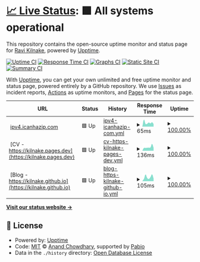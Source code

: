 # [📈 Live Status](https://kilnake.github.io/uptime): <!--live status--> **🟩 All systems operational**

This repository contains the open-source uptime monitor and status page for [Ravi Kilnake](kilnake.github.io), powered by [Upptime](https://github.com/upptime/upptime).

[![Uptime CI](https://github.com/kilnake/uptime/workflows/Uptime%20CI/badge.svg)](https://github.com/kilnake/uptime/actions?query=workflow%3A%22Uptime+CI%22)
[![Response Time CI](https://github.com/kilnake/uptime/workflows/Response%20Time%20CI/badge.svg)](https://github.com/kilnake/uptime/actions?query=workflow%3A%22Response+Time+CI%22)
[![Graphs CI](https://github.com/kilnake/uptime/workflows/Graphs%20CI/badge.svg)](https://github.com/kilnake/uptime/actions?query=workflow%3A%22Graphs+CI%22)
[![Static Site CI](https://github.com/kilnake/uptime/workflows/Static%20Site%20CI/badge.svg)](https://github.com/kilnake/uptime/actions?query=workflow%3A%22Static+Site+CI%22)
[![Summary CI](https://github.com/kilnake/uptime/workflows/Summary%20CI/badge.svg)](https://github.com/kilnake/uptime/actions?query=workflow%3A%22Summary+CI%22)

With [Upptime](https://upptime.js.org), you can get your own unlimited and free uptime monitor and status page, powered entirely by a GitHub repository. We use [Issues](https://github.com/kilnake/uptime/issues) as incident reports, [Actions](https://github.com/kilnake/uptime/actions) as uptime monitors, and [Pages](https://kilnake.github.io/uptime) for the status page.

<!--start: status pages-->
<!-- This summary is generated by Upptime (https://github.com/upptime/upptime) -->
<!-- Do not edit this manually, your changes will be overwritten -->
<!-- prettier-ignore -->
| URL | Status | History | Response Time | Uptime |
| --- | ------ | ------- | ------------- | ------ |
| <img alt="" src="https://icons.duckduckgo.com/ip3/ipv4.icanhazip.com.ico" height="13"> [ipv4.icanhazip.com](https://ipv4.icanhazip.com/) | 🟩 Up | [ipv4-icanhazip-com.yml](https://github.com/kilnake/uptime/commits/HEAD/history/ipv4-icanhazip-com.yml) | <details><summary><img alt="Response time graph" src="./graphs/ipv4-icanhazip-com/response-time-week.png" height="20"> 65ms</summary><br><a href="https://kilnake.github.io/uptime/history/ipv4-icanhazip-com"><img alt="Response time 83" src="https://img.shields.io/endpoint?url=https%3A%2F%2Fraw.githubusercontent.com%2Fkilnake%2Fuptime%2FHEAD%2Fapi%2Fipv4-icanhazip-com%2Fresponse-time.json"></a><br><a href="https://kilnake.github.io/uptime/history/ipv4-icanhazip-com"><img alt="24-hour response time 41" src="https://img.shields.io/endpoint?url=https%3A%2F%2Fraw.githubusercontent.com%2Fkilnake%2Fuptime%2FHEAD%2Fapi%2Fipv4-icanhazip-com%2Fresponse-time-day.json"></a><br><a href="https://kilnake.github.io/uptime/history/ipv4-icanhazip-com"><img alt="7-day response time 65" src="https://img.shields.io/endpoint?url=https%3A%2F%2Fraw.githubusercontent.com%2Fkilnake%2Fuptime%2FHEAD%2Fapi%2Fipv4-icanhazip-com%2Fresponse-time-week.json"></a><br><a href="https://kilnake.github.io/uptime/history/ipv4-icanhazip-com"><img alt="30-day response time 83" src="https://img.shields.io/endpoint?url=https%3A%2F%2Fraw.githubusercontent.com%2Fkilnake%2Fuptime%2FHEAD%2Fapi%2Fipv4-icanhazip-com%2Fresponse-time-month.json"></a><br><a href="https://kilnake.github.io/uptime/history/ipv4-icanhazip-com"><img alt="1-year response time 83" src="https://img.shields.io/endpoint?url=https%3A%2F%2Fraw.githubusercontent.com%2Fkilnake%2Fuptime%2FHEAD%2Fapi%2Fipv4-icanhazip-com%2Fresponse-time-year.json"></a></details> | <details><summary><a href="https://kilnake.github.io/uptime/history/ipv4-icanhazip-com">100.00%</a></summary><a href="https://kilnake.github.io/uptime/history/ipv4-icanhazip-com"><img alt="All-time uptime 100.00%" src="https://img.shields.io/endpoint?url=https%3A%2F%2Fraw.githubusercontent.com%2Fkilnake%2Fuptime%2FHEAD%2Fapi%2Fipv4-icanhazip-com%2Fuptime.json"></a><br><a href="https://kilnake.github.io/uptime/history/ipv4-icanhazip-com"><img alt="24-hour uptime 100.00%" src="https://img.shields.io/endpoint?url=https%3A%2F%2Fraw.githubusercontent.com%2Fkilnake%2Fuptime%2FHEAD%2Fapi%2Fipv4-icanhazip-com%2Fuptime-day.json"></a><br><a href="https://kilnake.github.io/uptime/history/ipv4-icanhazip-com"><img alt="7-day uptime 100.00%" src="https://img.shields.io/endpoint?url=https%3A%2F%2Fraw.githubusercontent.com%2Fkilnake%2Fuptime%2FHEAD%2Fapi%2Fipv4-icanhazip-com%2Fuptime-week.json"></a><br><a href="https://kilnake.github.io/uptime/history/ipv4-icanhazip-com"><img alt="30-day uptime 100.00%" src="https://img.shields.io/endpoint?url=https%3A%2F%2Fraw.githubusercontent.com%2Fkilnake%2Fuptime%2FHEAD%2Fapi%2Fipv4-icanhazip-com%2Fuptime-month.json"></a><br><a href="https://kilnake.github.io/uptime/history/ipv4-icanhazip-com"><img alt="1-year uptime 100.00%" src="https://img.shields.io/endpoint?url=https%3A%2F%2Fraw.githubusercontent.com%2Fkilnake%2Fuptime%2FHEAD%2Fapi%2Fipv4-icanhazip-com%2Fuptime-year.json"></a></details>
| <img alt="" src="https://icons.duckduckgo.com/ip3/kilnake.pages.dev.ico" height="13"> [CV - https://kilnake.pages.dev](https://kilnake.pages.dev) | 🟩 Up | [cv-https-kilnake-pages-dev.yml](https://github.com/kilnake/uptime/commits/HEAD/history/cv-https-kilnake-pages-dev.yml) | <details><summary><img alt="Response time graph" src="./graphs/cv-https-kilnake-pages-dev/response-time-week.png" height="20"> 136ms</summary><br><a href="https://kilnake.github.io/uptime/history/cv-https-kilnake-pages-dev"><img alt="Response time 143" src="https://img.shields.io/endpoint?url=https%3A%2F%2Fraw.githubusercontent.com%2Fkilnake%2Fuptime%2FHEAD%2Fapi%2Fcv-https-kilnake-pages-dev%2Fresponse-time.json"></a><br><a href="https://kilnake.github.io/uptime/history/cv-https-kilnake-pages-dev"><img alt="24-hour response time 93" src="https://img.shields.io/endpoint?url=https%3A%2F%2Fraw.githubusercontent.com%2Fkilnake%2Fuptime%2FHEAD%2Fapi%2Fcv-https-kilnake-pages-dev%2Fresponse-time-day.json"></a><br><a href="https://kilnake.github.io/uptime/history/cv-https-kilnake-pages-dev"><img alt="7-day response time 136" src="https://img.shields.io/endpoint?url=https%3A%2F%2Fraw.githubusercontent.com%2Fkilnake%2Fuptime%2FHEAD%2Fapi%2Fcv-https-kilnake-pages-dev%2Fresponse-time-week.json"></a><br><a href="https://kilnake.github.io/uptime/history/cv-https-kilnake-pages-dev"><img alt="30-day response time 143" src="https://img.shields.io/endpoint?url=https%3A%2F%2Fraw.githubusercontent.com%2Fkilnake%2Fuptime%2FHEAD%2Fapi%2Fcv-https-kilnake-pages-dev%2Fresponse-time-month.json"></a><br><a href="https://kilnake.github.io/uptime/history/cv-https-kilnake-pages-dev"><img alt="1-year response time 143" src="https://img.shields.io/endpoint?url=https%3A%2F%2Fraw.githubusercontent.com%2Fkilnake%2Fuptime%2FHEAD%2Fapi%2Fcv-https-kilnake-pages-dev%2Fresponse-time-year.json"></a></details> | <details><summary><a href="https://kilnake.github.io/uptime/history/cv-https-kilnake-pages-dev">100.00%</a></summary><a href="https://kilnake.github.io/uptime/history/cv-https-kilnake-pages-dev"><img alt="All-time uptime 100.00%" src="https://img.shields.io/endpoint?url=https%3A%2F%2Fraw.githubusercontent.com%2Fkilnake%2Fuptime%2FHEAD%2Fapi%2Fcv-https-kilnake-pages-dev%2Fuptime.json"></a><br><a href="https://kilnake.github.io/uptime/history/cv-https-kilnake-pages-dev"><img alt="24-hour uptime 100.00%" src="https://img.shields.io/endpoint?url=https%3A%2F%2Fraw.githubusercontent.com%2Fkilnake%2Fuptime%2FHEAD%2Fapi%2Fcv-https-kilnake-pages-dev%2Fuptime-day.json"></a><br><a href="https://kilnake.github.io/uptime/history/cv-https-kilnake-pages-dev"><img alt="7-day uptime 100.00%" src="https://img.shields.io/endpoint?url=https%3A%2F%2Fraw.githubusercontent.com%2Fkilnake%2Fuptime%2FHEAD%2Fapi%2Fcv-https-kilnake-pages-dev%2Fuptime-week.json"></a><br><a href="https://kilnake.github.io/uptime/history/cv-https-kilnake-pages-dev"><img alt="30-day uptime 100.00%" src="https://img.shields.io/endpoint?url=https%3A%2F%2Fraw.githubusercontent.com%2Fkilnake%2Fuptime%2FHEAD%2Fapi%2Fcv-https-kilnake-pages-dev%2Fuptime-month.json"></a><br><a href="https://kilnake.github.io/uptime/history/cv-https-kilnake-pages-dev"><img alt="1-year uptime 100.00%" src="https://img.shields.io/endpoint?url=https%3A%2F%2Fraw.githubusercontent.com%2Fkilnake%2Fuptime%2FHEAD%2Fapi%2Fcv-https-kilnake-pages-dev%2Fuptime-year.json"></a></details>
| <img alt="" src="https://icons.duckduckgo.com/ip3/kilnake.github.io.ico" height="13"> [Blog - https://kilnake.github.io](https://kilnake.github.io) | 🟩 Up | [blog-https-kilnake-github-io.yml](https://github.com/kilnake/uptime/commits/HEAD/history/blog-https-kilnake-github-io.yml) | <details><summary><img alt="Response time graph" src="./graphs/blog-https-kilnake-github-io/response-time-week.png" height="20"> 105ms</summary><br><a href="https://kilnake.github.io/uptime/history/blog-https-kilnake-github-io"><img alt="Response time 114" src="https://img.shields.io/endpoint?url=https%3A%2F%2Fraw.githubusercontent.com%2Fkilnake%2Fuptime%2FHEAD%2Fapi%2Fblog-https-kilnake-github-io%2Fresponse-time.json"></a><br><a href="https://kilnake.github.io/uptime/history/blog-https-kilnake-github-io"><img alt="24-hour response time 129" src="https://img.shields.io/endpoint?url=https%3A%2F%2Fraw.githubusercontent.com%2Fkilnake%2Fuptime%2FHEAD%2Fapi%2Fblog-https-kilnake-github-io%2Fresponse-time-day.json"></a><br><a href="https://kilnake.github.io/uptime/history/blog-https-kilnake-github-io"><img alt="7-day response time 105" src="https://img.shields.io/endpoint?url=https%3A%2F%2Fraw.githubusercontent.com%2Fkilnake%2Fuptime%2FHEAD%2Fapi%2Fblog-https-kilnake-github-io%2Fresponse-time-week.json"></a><br><a href="https://kilnake.github.io/uptime/history/blog-https-kilnake-github-io"><img alt="30-day response time 114" src="https://img.shields.io/endpoint?url=https%3A%2F%2Fraw.githubusercontent.com%2Fkilnake%2Fuptime%2FHEAD%2Fapi%2Fblog-https-kilnake-github-io%2Fresponse-time-month.json"></a><br><a href="https://kilnake.github.io/uptime/history/blog-https-kilnake-github-io"><img alt="1-year response time 114" src="https://img.shields.io/endpoint?url=https%3A%2F%2Fraw.githubusercontent.com%2Fkilnake%2Fuptime%2FHEAD%2Fapi%2Fblog-https-kilnake-github-io%2Fresponse-time-year.json"></a></details> | <details><summary><a href="https://kilnake.github.io/uptime/history/blog-https-kilnake-github-io">100.00%</a></summary><a href="https://kilnake.github.io/uptime/history/blog-https-kilnake-github-io"><img alt="All-time uptime 100.00%" src="https://img.shields.io/endpoint?url=https%3A%2F%2Fraw.githubusercontent.com%2Fkilnake%2Fuptime%2FHEAD%2Fapi%2Fblog-https-kilnake-github-io%2Fuptime.json"></a><br><a href="https://kilnake.github.io/uptime/history/blog-https-kilnake-github-io"><img alt="24-hour uptime 100.00%" src="https://img.shields.io/endpoint?url=https%3A%2F%2Fraw.githubusercontent.com%2Fkilnake%2Fuptime%2FHEAD%2Fapi%2Fblog-https-kilnake-github-io%2Fuptime-day.json"></a><br><a href="https://kilnake.github.io/uptime/history/blog-https-kilnake-github-io"><img alt="7-day uptime 100.00%" src="https://img.shields.io/endpoint?url=https%3A%2F%2Fraw.githubusercontent.com%2Fkilnake%2Fuptime%2FHEAD%2Fapi%2Fblog-https-kilnake-github-io%2Fuptime-week.json"></a><br><a href="https://kilnake.github.io/uptime/history/blog-https-kilnake-github-io"><img alt="30-day uptime 100.00%" src="https://img.shields.io/endpoint?url=https%3A%2F%2Fraw.githubusercontent.com%2Fkilnake%2Fuptime%2FHEAD%2Fapi%2Fblog-https-kilnake-github-io%2Fuptime-month.json"></a><br><a href="https://kilnake.github.io/uptime/history/blog-https-kilnake-github-io"><img alt="1-year uptime 100.00%" src="https://img.shields.io/endpoint?url=https%3A%2F%2Fraw.githubusercontent.com%2Fkilnake%2Fuptime%2FHEAD%2Fapi%2Fblog-https-kilnake-github-io%2Fuptime-year.json"></a></details>

<!--end: status pages-->

[**Visit our status website →**](https://kilnake.github.io/uptime)

## 📄 License

- Powered by: [Upptime](https://github.com/upptime/upptime)
- Code: [MIT](./LICENSE) © [Anand Chowdhary](https://anandchowdhary.com), supported by [Pabio](https://pabio.com)
- Data in the `./history` directory: [Open Database License](https://opendatacommons.org/licenses/odbl/1-0/)
